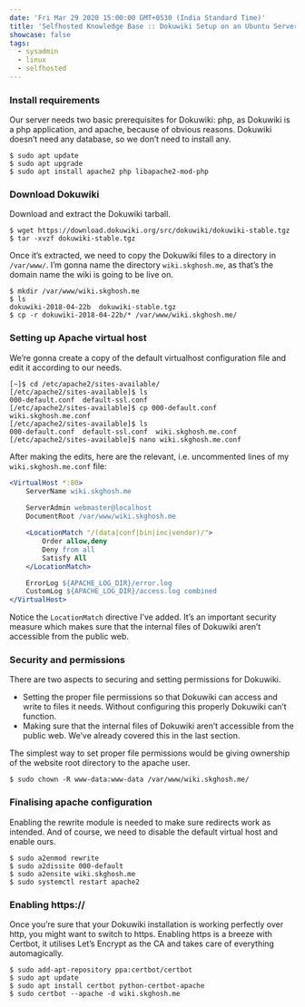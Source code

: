 ```yaml
---
date: 'Fri Mar 29 2020 15:00:00 GMT+0530 (India Standard Time)'
title: 'Selfhosted Knowledge Base :: Dokuwiki Setup on an Ubuntu Server'
showcase: false
tags:
  - sysadmin
  - linux
  - selfhosted
---
```


### Install requirements

Our server needs two basic prerequisites for Dokuwiki: php, as Dokuwiki is a php application, and apache, because of obvious reasons. Dokuwiki doesn’t need any database, so we don’t need to install any. 

```terminal
$ sudo apt update
$ sudo apt upgrade
$ sudo apt install apache2 php libapache2-mod-php
```

### Download Dokuwiki

Download and extract the Dokuwiki tarball.

```terminal
$ wget https://download.dokuwiki.org/src/dokuwiki/dokuwiki-stable.tgz
$ tar -xvzf dokuwiki-stable.tgz 
```

Once it’s extracted, we need to copy the Dokuwiki files to a directory in `/var/www/`. I’m gonna name the directory `wiki.skghosh.me`, as that’s the domain name the wiki is going to be live on.

```console
$ mkdir /var/www/wiki.skghosh.me
$ ls
dokuwiki-2018-04-22b  dokuwiki-stable.tgz
$ cp -r dokuwiki-2018-04-22b/* /var/www/wiki.skghosh.me/
```

### Setting up Apache virtual host

We’re gonna create a copy of the default virtualhost configuration file and edit it according to our needs.

```console
[~]$ cd /etc/apache2/sites-available/
[/etc/apache2/sites-available]$ ls
000-default.conf  default-ssl.conf
[/etc/apache2/sites-available]$ cp 000-default.conf wiki.skghosh.me.conf
[/etc/apache2/sites-available]$ ls
000-default.conf  default-ssl.conf  wiki.skghosh.me.conf
[/etc/apache2/sites-available]$ nano wiki.skghosh.me.conf
```

After making the edits, here are the relevant, i.e. uncommented lines of my `wiki.skghosh.me.conf` file:

```apache
<VirtualHost *:80>
	ServerName wiki.skghosh.me
	
	ServerAdmin webmaster@localhost
	DocumentRoot /var/www/wiki.skghosh.me

	<LocationMatch "/(data|conf|bin|inc|vendor)/">
		Order allow,deny
		Deny from all
		Satisfy All
	</LocationMatch>

	ErrorLog ${APACHE_LOG_DIR}/error.log
	CustomLog ${APACHE_LOG_DIR}/access.log combined
</VirtualHost>
```

Notice the `LocationMatch` directive I’ve added. It’s an important security measure which makes sure that the internal files of Dokuwiki aren’t accessible from the public web. 

### Security and permissions

There are two aspects to securing and setting permissions for Dokuwiki. 

- Setting the proper file permissions so that Dokuwiki can access and write to files it needs. Without configuring this properly Dokuwiki can’t function.
- Making sure that the internal files of Dokuwiki aren’t accessible from the public web. We’ve already covered this in the last section.

The simplest way to set proper file permissions would be giving ownership of the website root directory to the apache user.

```console
$ sudo chown -R www-data:www-data /var/www/wiki.skghosh.me/
```

### Finalising apache configuration

Enabling the rewrite module is needed to make sure redirects work as intended. And of course, we need to disable the default virtual host and enable ours. 

```console
$ sudo a2enmod rewrite
$ sudo a2dissite 000-default
$ sudo a2ensite wiki.skghosh.me
$ sudo systemctl restart apache2
```

### Enabling https://

Once you’re sure that your Dokuwiki installation is working perfectly over http, you might want to switch to https. Enabling https is a breeze with Certbot, it utilises Let’s Encrypt as the CA and takes care of everything automagically.


```console
$ sudo add-apt-repository ppa:certbot/certbot
$ sudo apt update
$ sudo apt install certbot python-certbot-apache
$ sudo certbot --apache -d wiki.skghosh.me
```

